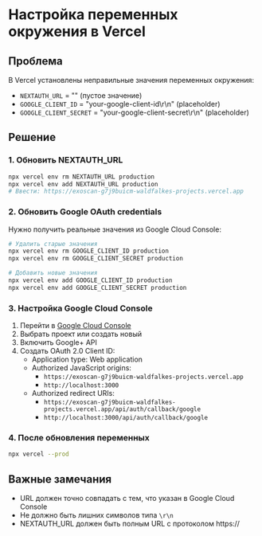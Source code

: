 # Настройка переменных окружения в Vercel

## Проблема
В Vercel установлены неправильные значения переменных окружения:
- `NEXTAUTH_URL` = "" (пустое значение)
- `GOOGLE_CLIENT_ID` = "your-google-client-id\r\n" (placeholder)
- `GOOGLE_CLIENT_SECRET` = "your-google-client-secret\r\n" (placeholder)

## Решение

### 1. Обновить NEXTAUTH_URL
```bash
npx vercel env rm NEXTAUTH_URL production
npx vercel env add NEXTAUTH_URL production
# Ввести: https://exoscan-g7j9buicm-waldfalkes-projects.vercel.app
```

### 2. Обновить Google OAuth credentials
Нужно получить реальные значения из Google Cloud Console:

```bash
# Удалить старые значения
npx vercel env rm GOOGLE_CLIENT_ID production
npx vercel env rm GOOGLE_CLIENT_SECRET production

# Добавить новые значения
npx vercel env add GOOGLE_CLIENT_ID production
npx vercel env add GOOGLE_CLIENT_SECRET production
```

### 3. Настройка Google Cloud Console
1. Перейти в [Google Cloud Console](https://console.cloud.google.com/)
2. Выбрать проект или создать новый
3. Включить Google+ API
4. Создать OAuth 2.0 Client ID:
   - Application type: Web application
   - Authorized JavaScript origins:
     - `https://exoscan-g7j9buicm-waldfalkes-projects.vercel.app`
     - `http://localhost:3000`
   - Authorized redirect URIs:
     - `https://exoscan-g7j9buicm-waldfalkes-projects.vercel.app/api/auth/callback/google`
     - `http://localhost:3000/api/auth/callback/google`

### 4. После обновления переменных
```bash
npx vercel --prod
```

## Важные замечания
- URL должен точно совпадать с тем, что указан в Google Cloud Console
- Не должно быть лишних символов типа `\r\n`
- NEXTAUTH_URL должен быть полным URL с протоколом https://
